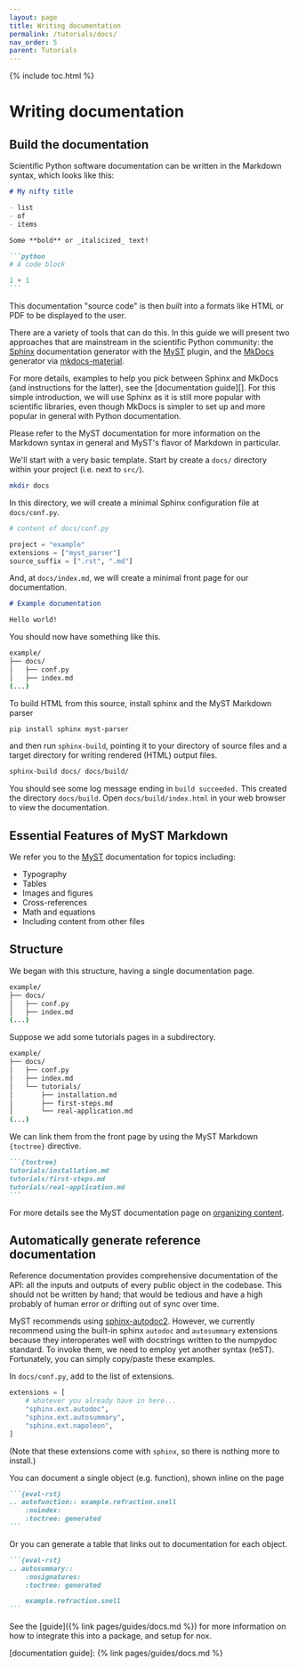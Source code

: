 ```yaml
---
layout: page
title: Writing documentation
permalink: /tutorials/docs/
nav_order: 5
parent: Tutorials
---
```


{% include toc.html %}

# Writing documentation

## Build the documentation

Scientific Python software documentation can be written in the Markdown syntax,
which looks like this:

````markdown
# My nifty title

- list
- of
- items

Some **bold** or _italicized_ text!

```python
# A code block

1 + 1
```
````

This documentation "source code" is then _built_ into a formats like HTML or PDF
to be displayed to the user.

There are a variety of tools that can do this. In this guide we will present two approaches that are mainstream in 
the scientific Python community: the [Sphinx][]
documentation generator with the [MyST][] plugin, and the [MkDocs][] generator
via [mkdocs-material][].

For more details, examples to help you pick between Sphinx and MkDocs (and instructions for the latter),
see the [documentation guide][]. For this simple introduction, we will use Sphinx as it is still
more popular with scientific libraries, even though MkDocs is simpler to set up and more popular in 
general with Python documentation.


Please refer to the MyST
documentation for more information on the Markdown syntax in general and MyST's
flavor of Markdown in particular.

We'll start with a very basic template. Start by create a `docs/` directory
within your project (i.e. next to `src/`).

```bash
mkdir docs
```

In this directory, we will create a minimal Sphinx configuration file at
`docs/conf.py`.

```python
# content of docs/conf.py

project = "example"
extensions = ["myst_parser"]
source_suffix = [".rst", ".md"]
```

And, at `docs/index.md`, we will create a minimal front page for our
documentation.

```markdown
# Example documentation

Hello world!
```

You should now have something like this.

```bash
example/
├── docs/
│   ├── conf.py
│   ├── index.md
(...)
```

To build HTML from this source, install sphinx and the MyST Markdown parser

```bash
pip install sphinx myst-parser
```

and then run `sphinx-build`, pointing it to your directory of source files and a
target directory for writing rendered (HTML) output files.

```bash
sphinx-build docs/ docs/build/
```

You should see some log message ending in `build succeeded.` This created the
directory `docs/build`. Open `docs/build/index.html` in your web browser to view
the documentation.

## Essential Features of MyST Markdown

We refer you to the [MyST][] documentation for topics including:

- Typography
- Tables
- Images and figures
- Cross-references
- Math and equations
- Including content from other files

## Structure

We began with this structure, having a single documentation page.

```bash
example/
├── docs/
│   ├── conf.py
│   ├── index.md
(...)
```

Suppose we add some tutorials pages in a subdirectory.

```bash
example/
├── docs/
│   ├── conf.py
│   ├── index.md
│   └── tutorials/
│       ├── installation.md
│       ├── first-steps.md
│       └── real-application.md
(...)
```

We can link them from the front page by using the MyST Markdown `{toctree}`
directive.

````markdown
```{toctree}
tutorials/installation.md
tutorials/first-steps.md
tutorials/real-application.md
```
````

For more details see the MyST documentation page on [organizing content][].

## Automatically generate reference documentation

Reference documentation provides comprehensive documentation of the API: all the
inputs and outputs of every public object in the codebase. This should not be
written by hand; that would be tedious and have a high probably of human error
or drifting out of sync over time.

MyST recommends using [sphinx-autodoc2][]. However, we currently recommend using
the built-in sphinx `autodoc` and `autosummary` extensions because they
interoperates well with docstrings written to the numpydoc standard. To invoke
them, we need to employ yet another syntax (reST). Fortunately, you can simply
copy/paste these examples.

In `docs/conf.py`, add to the list of extensions.

```python
extensions = [
    # whatever you already have in here...
    "sphinx.ext.autodoc",
    "sphinx.ext.autosummary",
    "sphinx.ext.napoleon",
]
```

(Note that these extensions come with `sphinx`, so there is nothing more to
install.)

You can document a single object (e.g. function), shown inline on the page

````markdown
```{eval-rst}
.. autofunction:: example.refraction.snell
    :noindex:
    :toctree: generated
```
````

Or you can generate a table that links out to documentation for each object.

````markdown
```{eval-rst}
.. autosummary::
    :nosignatures:
    :toctree: generated

    example.refraction.snell
```
````

See the [guide]({% link pages/guides/docs.md %}) for more information on how to
integrate this into a package, and setup for nox.

<!-- prettier-ignore-start -->
[diátaxis]: https://diataxis.fr/
[sphinx]: https://www.sphinx-doc.org/
[myst]: https://myst-parser.readthedocs.io/
[organizing content]: https://myst-parser.readthedocs.io/en/latest/syntax/organising_content.html
[sphinx-autodoc2]: https://sphinx-autodoc2.readthedocs.io/
[mkdocs]: https://www.mkdocs.org/
[mkdocs-material]: https://squidfunk.github.io/mkdocs-material/
[documentation guide]: {% link pages/guides/docs.md %}
<!-- prettier-ignore-end -->
